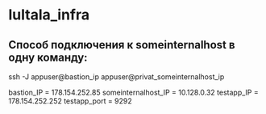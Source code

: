 # lultala_infra
<h2>Способ подключения к someinternalhost в одну команду:</h2>
<p>ssh -J appuser@bastion_ip appuser@privat_someinternalhost_ip</p>

bastion_IP = 178.154.252.85 
someinternalhost_IP = 10.128.0.32
testapp_IP = 178.154.252.252
testapp_port = 9292
